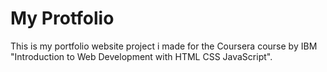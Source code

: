 # My Protfolio

This is my portfolio website project i made for the Coursera course by IBM "Introduction to Web Development with HTML CSS JavaScript".
